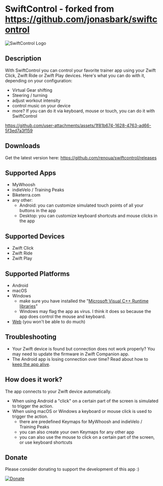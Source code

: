 # SwiftControl - forked from https://github.com/jonasbark/swiftcontrol

<img src="logo.jpg" alt="SwiftControl Logo"/>

## Description

With SwiftControl you can control your favorite trainer app using your Zwift Click, Zwift Ride or Zwift Play devices. Here's what you can do with it, depending on your configuration:
- Virtual Gear shifting
- Steering / turning
- adjust workout intensity
- control music on your device
- more? If you can do it via keyboard, mouse or touch, you can do it with SwiftControl


https://github.com/user-attachments/assets/1f81b674-1628-4763-ad66-5f3ed7a3f159




## Downloads
Get the latest version here: https://github.com/renoua/swiftcontrol/releases

## Supported Apps
- MyWhoosh
- indieVelo / Training Peaks
- Biketerra.com
- any other: 
  - Android: you can customize simulated touch points of all your buttons in the app
  - Desktop: you can customize keyboard shortcuts and mouse clicks in the app

## Supported Devices
- Zwift Click
- Zwift Ride
- Zwift Play

## Supported Platforms
- Android
- macOS
- Windows 
  - make sure you have installed the "[Microsoft Visual C++ Runtime libraries](https://learn.microsoft.com/en-us/cpp/windows/latest-supported-vc-redist?view=msvc-170)"
  - Windows may flag the app as virus. I think it does so because the app does control the mouse and keyboard.
- [Web](https://jonasbark.github.io/swiftcontrol/) (you won't be able to do much)

## Troubleshooting
- Your Zwift device is found but connection does not work properly? You may need to update the firmware in Zwift Companion app.
- The Android app is losing connection over time? Read about how to [keep the app alive](https://dontkillmyapp.com/).

## How does it work?
The app connects to your Zwift device automatically. 

- When using Android a "click" on a certain part of the screen is simulated to trigger the action.
- When using macOS or Windows a keyboard or mouse click is used to trigger the action. 
  - there are predefined Keymaps for MyWhoosh and indieVelo / Training Peaks
  - you can also create your own Keymaps for any other app
  - you can also use the mouse to click on a certain part of the screen, or use keyboard shortcuts

## Donate
Please consider donating to support the development of this app :)

[![Donate](https://img.shields.io/badge/Donate-PayPal-green.svg)](https://paypal.me/boni)

